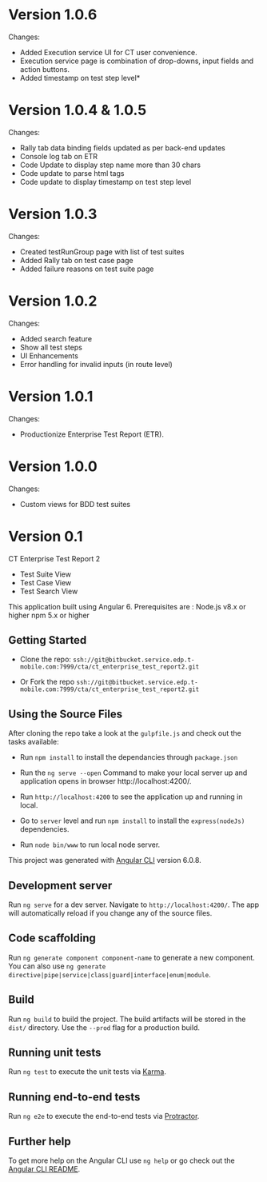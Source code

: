 # Version 1.0.6

Changes:</br>

* Added Execution service UI for CT user convenience.
* Execution service page is combination of drop-downs, input fields and action buttons.
* Added timestamp on test step level*

# Version 1.0.4 & 1.0.5

Changes:

* Rally tab data binding fields updated as per back-end updates
* Console log tab on ETR
* Code Update to display step name more than 30 chars
* Code update to parse html tags
* Code update to display timestamp on test step level

# Version 1.0.3

Changes:

* Created testRunGroup page with list of test suites
* Added Rally tab on test case page
* Added failure reasons on test suite page

# Version 1.0.2

Changes:

* Added search feature
* Show all test steps
* UI Enhancements
* Error handling for invalid inputs (in route level)

# Version 1.0.1

Changes:

* Productionize Enterprise Test Report (ETR).

# Version 1.0.0
	
Changes:
* Custom views for BDD test suites

# Version 0.1

CT Enterprise Test Report 2

* Test Suite View
* Test Case View
* Test Search View

This application built using Angular 6. Prerequisites are :
Node.js v8.x or higher
npm 5.x or higher

## Getting Started

* Clone the repo: `ssh://git@bitbucket.service.edp.t-mobile.com:7999/cta/ct_enterprise_test_report2.git`

* Or Fork the repo `ssh://git@bitbucket.service.edp.t-mobile.com:7999/cta/ct_enterprise_test_report2.git`

## Using the Source Files

After cloning the repo take a look at the `gulpfile.js` and check out the tasks available:

*  Run `npm install` to install the dependancies through `package.json`

*  Run the `ng serve --open` Command to make your local server up and application opens in browser http://localhost:4200/.

*  Run `http://localhost:4200` to see the application up and running in local.

*  Go to `server` level and run `npm install` to install the `express(nodeJs)` dependencies.

* Run `node bin/www` to run local node server.

This project was generated with [Angular CLI](https://github.com/angular/angular-cli) version 6.0.8.

## Development server

Run `ng serve` for a dev server. Navigate to `http://localhost:4200/`. The app will automatically reload if you change any of the source files.

## Code scaffolding

Run `ng generate component component-name` to generate a new component. You can also use `ng generate directive|pipe|service|class|guard|interface|enum|module`.

## Build

Run `ng build` to build the project. The build artifacts will be stored in the `dist/` directory. Use the `--prod` flag for a production build.

## Running unit tests

Run `ng test` to execute the unit tests via [Karma](https://karma-runner.github.io).

## Running end-to-end tests

Run `ng e2e` to execute the end-to-end tests via [Protractor](http://www.protractortest.org/).

## Further help

To get more help on the Angular CLI use `ng help` or go check out the [Angular CLI README](https://github.com/angular/angular-cli/blob/master/README.md).
